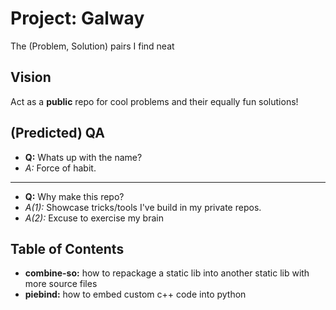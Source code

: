 # Project: Galway
The (Problem, Solution) pairs I find neat

## Vision
Act as a **public** repo for cool problems and their equally fun solutions!

## (Predicted) QA
* **Q:** Whats up with the name?
* *A:* Force of habit.

---

* **Q:** Why make this repo?
* *A(1):* Showcase tricks/tools I've build in my private repos.
* *A(2):* Excuse to exercise my brain

## Table of Contents
- **combine-so:** how to repackage a static lib into another static lib with more source files
- **piebind:** how to embed custom c++ code into python
